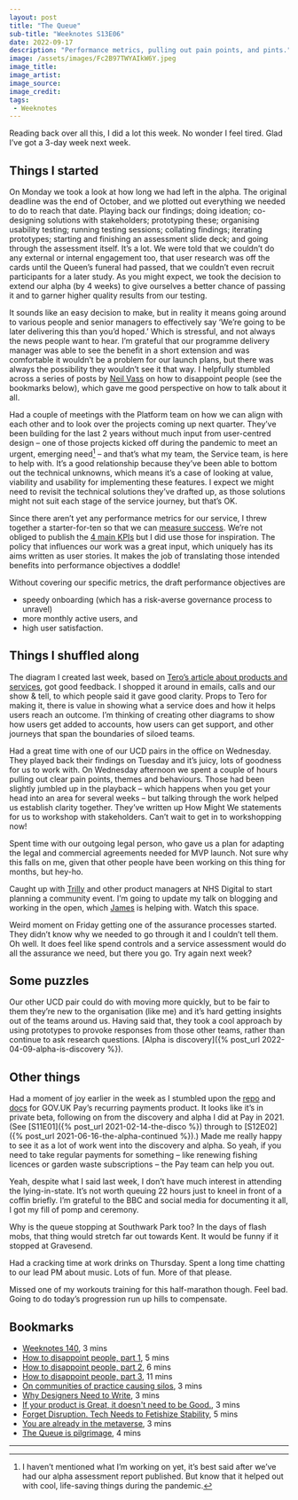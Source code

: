 ```yaml
---
layout: post
title: "The Queue"
sub-title: "Weeknotes S13E06"
date: 2022-09-17
description: "Performance metrics, pulling out pain points, and pints."
image: /assets/images/Fc2B97TWYAIkW6Y.jpeg
image_title: 
image_artist: 
image_source:
image_credit: 
tags:
 - Weeknotes
---
```


Reading back over all this, I did a lot this week. No wonder I feel tired. Glad I’ve got a 3-day week next week.

## Things I started

On Monday we took a look at how long we had left in the alpha. The original deadline was the end of October, and we plotted out everything we needed to do to reach that date. Playing back our findings; doing ideation; co-designing solutions with stakeholders; prototyping these; organising usability testing; running testing sessions; collating findings; iterating prototypes; starting and finishing an assessment slide deck; and going through the assessment itself. It’s a lot. We were told that we couldn’t do any external or internal engagement too, that user research was off the cards until the Queen’s funeral had passed, that we couldn’t even recruit participants for a later study. As you might expect, we took the decision to extend our alpha (by 4 weeks) to give ourselves a better chance of passing it and to garner higher quality results from our testing.

It sounds like an easy decision to make, but in reality it means going around to various people and senior managers to effectively say ‘We’re going to be later delivering this than you’d hoped.’ Which is stressful, and not always the news people want to hear. I’m grateful that our programme delivery manager was able to see the benefit in a short extension and was comfortable it wouldn’t be a problem for our launch plans, but there was always the possibility they wouldn’t see it that way. I helpfully stumbled across a series of posts by [Neil Vass](https://twitter.com/neil_vass) on how to disappoint people (see the bookmarks below), which gave me good perspective on how to talk about it all.

Had a couple of meetings with the Platform team on how we can align with each other and to look over the projects coming up next quarter. They’ve been building for the last 2 years without much input from user-centred design – one of those projects kicked off during the pandemic to meet an urgent, emerging need[^1] – and that’s what my team, the Service team, is here to help with. It’s a good relationship because they’ve been able to bottom out the technical unknowns, which means it’s a case of looking at value, viability and usability for implementing these features. I expect we might need to revisit the technical solutions they’ve drafted up, as those solutions might not suit each stage of the service journey, but that’s OK.

Since there aren’t yet any performance metrics for our service, I threw together a starter-for-ten so that we can [measure success](https://www.gov.uk/service-manual/measuring-success). We’re not obliged to publish the [4 main KPIs](https://www.gov.uk/service-manual/measuring-success/using-data-to-improve-your-service-an-introduction#what-to-measure) but I did use those for inspiration. The policy that influences our work was a great input, which uniquely has its aims written as user stories. It makes the job of translating those intended benefits into performance objectives a doddle!

Without covering our specific metrics, the draft performance objectives are
- speedy onboarding (which has a risk-averse governance process to unravel)
- more monthly active users, and
- high user satisfaction.

## Things I shuffled along

The diagram I created last week, based on [Tero’s article about products and services](https://medium.com/@teropsv/products-deliver-outputs-services-deliver-outcomes-845f964ba1ff?utm_source=pocket_mylist), got good feedback. I shopped it around in emails, calls and our show & tell, to which people said it gave good clarity. Props to Tero for making it, there is value in showing what a service does and how it helps users reach an outcome. I’m thinking of creating other diagrams to show how users get added to accounts, how users can get support, and other journeys that span the boundaries of siloed teams.

Had a great time with one of our UCD pairs in the office on Wednesday. They played back their findings on Tuesday and it’s juicy, lots of goodness for us to work with. On Wednesday afternoon we spent a couple of hours pulling out clear pain points, themes and behaviours. Those had been slightly jumbled up in the playback – which happens when you get your head into an area for several weeks – but talking through the work helped us establish clarity together. They’ve written up How Might We statements for us to workshop with stakeholders. Can’t wait to get in to workshopping now! 

Spent time with our outgoing legal person, who gave us a plan for adapting the legal and commercial agreements needed for MVP launch. Not sure why this falls on me, given that other people have been working on this thing for months, but hey-ho. 

Caught up with [Trilly](https://twitter.com/TrillyC) and other product managers at NHS Digital to start planning a community event. I’m going to update my talk on blogging and working in the open, which [James](https://twitter.com/jiggott) is helping with. Watch this space.

Weird moment on Friday getting one of the assurance processes started. They didn’t know why we needed to go through it and I couldn’t tell them. Oh well. It does feel like spend controls and a service assessment would do all the assurance we need, but there you go. Try again next week?

## Some puzzles

Our other UCD pair could do with moving more quickly, but to be fair to them they’re new to the organisation (like me) and it’s hard getting insights out of the teams around us. Having said that, they took a cool approach by using prototypes to provoke responses from those other teams, rather than continue to ask research questions. [Alpha is discovery]({% post_url 2022-04-09-alpha-is-discovery %}).

## Other things

Had a moment of joy earlier in the week as I stumbled upon the [repo](https://github.com/alphagov/pay-recurring-card-payments) and [docs](https://docs.payments.service.gov.uk/recurring_payments/) for GOV.UK Pay’s recurring payments product. It looks like it’s in private beta, following on from the discovery and alpha I did at Pay in 2021. (See [S11E01]({% post_url 2021-02-14-the-disco %}) through to [S12E02]({% post_url 2021-06-16-the-alpha-continued %}).) Made me really happy to see it as a lot of work went into the discovery and alpha. So yeah, if you need to take regular payments for something – like renewing fishing licences or garden waste subscriptions – the Pay team can help you out.

Yeah, despite what I said last week, I don’t have much interest in attending the lying-in-state. It’s not worth queuing 22 hours just to kneel in front of a coffin briefly. I’m grateful to the BBC and social media for documenting it all, I got my fill of pomp and ceremony. 

Why is the queue stopping at Southwark Park too? In the days of flash mobs, that thing would stretch far out towards Kent. It would be funny if it stopped at Gravesend.

Had a cracking time at work drinks on Thursday. Spent a long time chatting to our lead PM about music. Lots of fun. More of that please.

Missed one of my workouts training for this half-marathon though. Feel bad. Going to do today’s progression run up hills to compensate.

## Bookmarks

- [Weeknotes 140](https://tomstu.art/weeknotes-140-time-passes), 3 mins
- [How to disappoint people, part 1](https://neil-vass.com/?p=163), 5 mins
- [How to disappoint people, part 2](https://neil-vass.com/?p=174), 6 mins
- [How to disappoint people, part 3](https://neil-vass.com/?p=196), 11 mins
- [On communities of practice causing silos](https://neil-vass.com/?p=113), 3 mins
- [Why Designers Need to Write](https://www.antonsten.com/designers-write/), 3 mins
- [If your product is Great, it doesn't need to be Good.](http://paulbuchheit.blogspot.com/2010/02/if-your-product-is-great-it-doesnt-need.html), 3 mins
- [Forget Disruption. Tech Needs to Fetishize Stability](https://www.wired.com/story/forget-disruption-tech-fetishize-stability/), 5 mins
- [You are already in the metaverse](https://unherd.com/2022/09/you-are-already-in-the-metaverse/), 3 mins
- [The Queue is pilgrimage](https://interconnected.org/home/2022/09/16/queue), 4 mins

---

[^1]: I haven’t mentioned what I’m working on yet, it’s best said after we’ve had our alpha assessment report published. But know that it helped out with cool, life-saving things during the pandemic. 